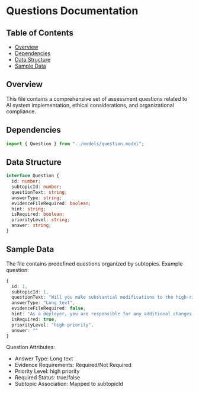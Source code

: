 # Questions Documentation

## Table of Contents

- [Overview](#overview)
- [Dependencies](#dependencies)
- [Data Structure](#data-structure)
- [Sample Data](#sample-data)

## Overview

This file contains a comprehensive set of assessment questions related to AI system implementation, ethical considerations, and organizational compliance.

## Dependencies

```typescript
import { Question } from "../models/question.model";
```

## Data Structure

```typescript
interface Question {
  id: number;
  subtopicId: number;
  questionText: string;
  answerType: string;
  evidenceFileRequired: boolean;
  hint: string;
  isRequired: boolean;
  priorityLevel: string;
  answer: string;
}
```

## Sample Data

The file contains predefined questions organized by subtopics. Example question:

```typescript
{
  id: 1,
  subtopicId: 1,
  questionText: "Will you make substantial modifications to the high-risk AI system already on the EU market, and if so, what additional training or fine-tuning will be performed on the model after these modifications?",
  answerType: "Long text",
  evidenceFileRequired: false,
  hint: "As a deployer, you are responsible for any additional changes made to the high-risk AI system and must fulfill additional requirements based on the data used and the specific use case you are deploying.",
  isRequired: true,
  priorityLevel: "high priority",
  answer: ""
}
```

Question Attributes:

- Answer Type: Long text
- Evidence Requirements: Required/Not Required
- Priority Level: high priority
- Required Status: true/false
- Subtopic Association: Mapped to subtopicId
